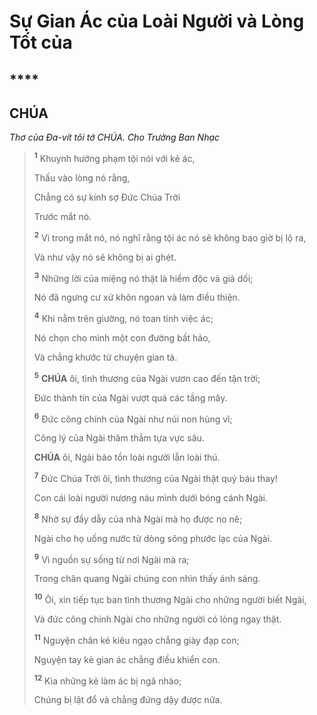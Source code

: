 # Sự Gian Ác của Loài Người và Lòng Tốt của

## ****

## CHÚA
*Thơ của Đa-vít tôi tớ CHÚA. Cho Trưởng Ban Nhạc*

> <sup><b>1</b></sup> Khuynh hướng phạm tội nói với kẻ ác,
>
> Thấu vào lòng nó rằng,
>
> Chẳng có sự kính sợ Đức Chúa Trời
>
> Trước mắt nó.
>
> <sup><b>2</b></sup> Vì trong mắt nó, nó nghĩ rằng tội ác nó sẽ không bao giờ bị lộ ra,
>
> Và như vậy nó sẽ không bị ai ghét.
>
> <sup><b>3</b></sup> Những lời của miệng nó thật là hiểm độc và giả dối;
>
> Nó đã ngưng cư xử khôn ngoan và làm điều thiện.
>
> <sup><b>4</b></sup> Khi nằm trên giường, nó toan tính việc ác;
>
> Nó chọn cho mình một con đường bất hảo,
>
> Và chẳng khước từ chuyện gian tà.
>
> <sup><b>5</b></sup> **CHÚA** ôi, tình thương của Ngài vươn cao đến tận trời;
>
> Đức thành tín của Ngài vượt quá các tầng mây.
>
> <sup><b>6</b></sup> Đức công chính của Ngài như núi non hùng vĩ;
>
> Công lý của Ngài thăm thẳm tựa vực sâu.
>
> **CHÚA** ôi, Ngài bảo tồn loài người lẫn loài thú.
>
> <sup><b>7</b></sup> Đức Chúa Trời ôi, tình thương của Ngài thật quý báu thay!
>
> Con cái loài người nương náu mình dưới bóng cánh Ngài.
>
> <sup><b>8</b></sup> Nhờ sự đầy dẫy của nhà Ngài mà họ được no nê;
>
> Ngài cho họ uống nước từ dòng sông phước lạc của Ngài.
>
> <sup><b>9</b></sup> Vì nguồn sự sống từ nơi Ngài mà ra;
>
> Trong chân quang Ngài chúng con nhìn thấy ánh sáng.
>
> <sup><b>10</b></sup> Ôi, xin tiếp tục ban tình thương Ngài cho những người biết Ngài,
>
> Và đức công chính Ngài cho những người có lòng ngay thật.
>
> <sup><b>11</b></sup> Nguyện chân kẻ kiêu ngạo chẳng giày đạp con;
>
> Nguyện tay kẻ gian ác chẳng điều khiển con.
>
> <sup><b>12</b></sup> Kìa những kẻ làm ác bị ngã nhào;
>
> Chúng bị lật đổ và chẳng đứng dậy được nữa.